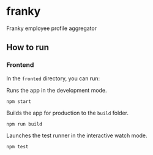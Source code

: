 # franky
Franky employee profile aggregator

## How to run

### Frontend

In the `fronted` directory, you can run:

Runs the app in the development mode.

    npm start

Builds the app for production to the `build` folder.

    npm run build

Launches the test runner in the interactive watch mode.

    npm test
